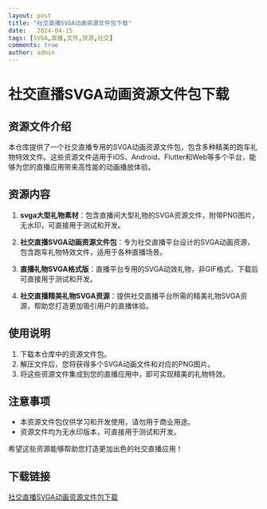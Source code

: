 ```yaml
---
layout: post
title: "社交直播SVGA动画资源文件包下载"
date:   2024-04-15
tags: [SVGA,直播,文件,资源,社交]
comments: true
author: admin
---
```

# 社交直播SVGA动画资源文件包下载

## 资源文件介绍

本仓库提供了一个社交直播专用的SVGA动画资源文件包，包含多种精美的跑车礼物特效文件。这些资源文件适用于iOS、Android、Flutter和Web等多个平台，能够为您的直播应用带来高性能的动画播放体验。

## 资源内容

1. **svga大型礼物素材**：包含直播间大型礼物的SVGA资源文件，附带PNG图片，无水印，可直接用于测试和开发。

2. **社交直播SVGA动画资源文件包**：专为社交直播平台设计的SVGA动画资源，包含跑车礼物特效文件，适用于各种直播场景。

3. **直播礼物SVGA格式版**：直播平台专用的SVGA动效礼物，非GIF格式，下载后可直接用于测试和开发。

4. **社交直播精美礼物SVGA资源**：提供社交直播平台所需的精美礼物SVGA资源，帮助您打造更加吸引用户的直播体验。

## 使用说明

1. 下载本仓库中的资源文件包。
2. 解压文件后，您将获得多个SVGA动画文件和对应的PNG图片。
3. 将这些资源文件集成到您的直播应用中，即可实现精美的礼物特效。

## 注意事项

- 本资源文件包仅供学习和开发使用，请勿用于商业用途。
- 资源文件均为无水印版本，可直接用于测试和开发。

希望这些资源能够帮助您打造更加出色的社交直播应用！

## 下载链接

[社交直播SVGA动画资源文件包下载](https://pan.quark.cn/s/1770ccafde20)